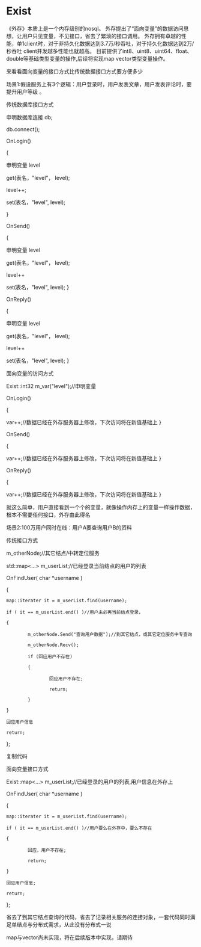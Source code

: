 Exist
=====

《外存》本质上是一个内存级别的nosql。 外存提出了“面向变量”的数据访问思想，让用户只见变量，不见接口，省去了繁琐的接口调用。 外存拥有卓越的性能，单1client时，对于非持久化数据达到3.7万/秒吞吐，对于持久化数据达到2万/秒吞吐 client并发越多性能也就越高。 目前提供了int8、uint8、uint64、float、double等基础类型变量的操作,后续将实现map vector类型变量操作。

来看看面向变量的接口方式比传统数据接口方式要方便多少

场景1:假设服务上有3个逻辑：用户登录时，用户发表文章，用户发表评论时，要提升用户等级 。

传统数据库接口方式

申明数据库连接 db;

db.connect();

OnLogin()

{

申明变量 level

get(表名，"level"， level);

level++;

set(表名，"level", level);

}

OnSend()

{

申明变量 level

get(表名，"level"， level);

level++

set(表名，"level", level);
}

OnReply()

{

申明变量 level

get(表名，"level"， level);

level++

set(表名，"level", level);
}

面向变量的访问方式

Exist::int32 m_var("level");//申明变量

OnLogin()

{

var++;//数据已经在外存服务器上修改，下次访问将在新值基础上
}

OnSend()

{

var++;//数据已经在外存服务器上修改，下次访问将在新值基础上
}

OnReply()

{

var++;//数据已经在外存服务器上修改，下次访问将在新值基础上
}

就这么简单，用户直接看到一个个的变量，就像操作内存上的变量一样操作数据，根本不需要任何接口，外存由此得名

场景2:100万用户同时在线：用户A要查询用户B的资料

传统接口方式

m_otherNode;//其它结点/中转定位服务

std::map<...> m_userList;//已经登录当前结点的用户的列表

OnFindUser( char *username )

{

    map::iterater it = m_userList.find(username);

    if ( it == m_userList.end() )//用户未必再当前结点登录，

    {

            m_otherNode.Send("查询用户数据");//到其它结点，或其它定位服务中专查询

            m_otherNode.Recv();

            if (回应用户不存在) 

            {

                    回应用户不存在;

                    return;

            }

    }

    回应用户信息

    return;
};

复制代码

面向变量接口方式

Exist::map<...> m_userList;//已经登录的用户的列表,用户信息在外存上

OnFindUser( char *username )

{

    map::iterater it = m_userList.find(username);

    if ( it == m_userList.end() )//用户要么在外存中，要么不存在

    {

            回应，用户不存在;

            return;

    }

    回应用户信息;

    return;
};

省去了到其它结点查询的代码，省去了记录相关服务的连接对象，一套代码同时满足单结点与分布式需求，从此没有分布式一说

map与vector尚未实现，将在后续版本中实现，请期待
